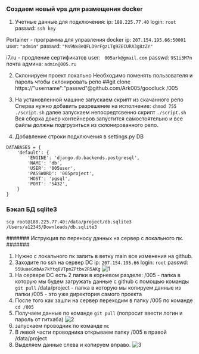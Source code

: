 ### Создаем новый vps для размещения docker ###

1. Учетные данные для подключения:
ip: ```188.225.77.40```
login: ```root```
passwd: ```ssh key```

Portainer - программа для управления docker
ip: ```207.154.195.66:50001```
user: ```"admin"```
passwd: ```"Ms9Nx8eQFLD9rFgzLTg9ZECURX3g8zZY"```

i7.ru - продление сертификатов
user: ``` 005ark@gmail.com```
passwd: ```9S1i3M7n```
почта админа: ```admin@005.ru```

2. Склонируем проект локально 
Необходимо поменять пользователя и пароль чтобы склонировать репо 
##git clone https://"username":"passwd"@github.com/Ark005/goodluck /005

3. На установленной машине запускаем скрипт из скачанного репо
Сперва нужно добавить разрешение на исполнение:
```chmod 755 ./script.sh```
далее запускаем непосредтсвенно скрипт
```./script.sh```
Вся сборка докер контейнеров запустится самостоятельно и все файлы должны подгрузиться из склонированного репо.

5. Добавление строки подключения в settings.py
DB

```
DATABASES = {
    'default': {
        'ENGINE': 'django.db.backends.postgresql',
        'NAME': 'db',
        'USER': '005user',
        'PASSWORD': '005project',
        'HOST': 'pgsql',
        'PORT': '5432',
    }
}
```


### Бэкап БД sqlite3
```
scp root@188.225.77.40:/data/project/db.sqlite3 /Users/a12345/Downloads/db.sqlite3
```




####### Иструкция по переносу данных на сервер с локального пк. #######
1. Нужно с локального пк залить в ветку main все изменения на github.
2. Заходите по ssh на сервер DC
ip: ```207.154.195.66```
login: ```root```
passwd: ```55UuaeGmbAx7kYtq6VTpmZPtbv2R5AKg```
![1](./1.png "подключение по ssh")
3. На сервере DC есть 2 папки в корневом разделе:
/005 - папка в которую мы будем загружать данные с github c помощью команды ```git pull```
/data/project - папка в которую мы копируем данные из папки /005 - это уже директория самого проекта
4. После того как зашли на сервер переходим в папку /005 по команде ```cd /005```
5. Получаем данные по команде ```git pull``` (попросит ввести логин и пароль от гитхаба)
![2](./2.png "переход")
6. запускаем проводник по команде  ```mc```
7. В левой части проводника открываем папку /005  в правой /data/project
8. Выделяем данные слева и копируем вправо.
![3](./3.png "копирование данных в проект")
